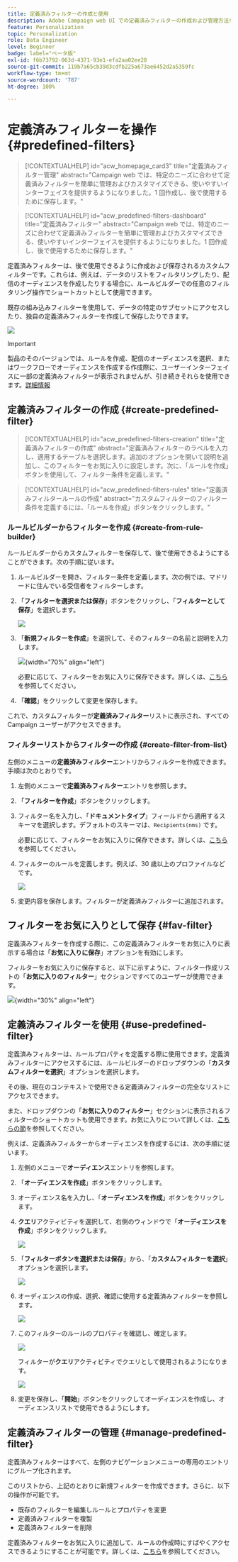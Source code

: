 ```yaml
---
title: 定義済みフィルターの作成と使用
description: Adobe Campaign web UI での定義済みフィルターの作成および管理方法を学ぶ
feature: Personalization
topic: Personalization
role: Data Engineer
level: Beginner
badge: label="ベータ版"
exl-id: f6b73792-063d-4371-93e1-efa2aa02ee28
source-git-commit: 119b7a65cb39d3cdfb225a673ae6452d2a5359fc
workflow-type: tm+mt
source-wordcount: '787'
ht-degree: 100%

---
```


# 定義済みフィルターを操作 {#predefined-filters}

>[!CONTEXTUALHELP]
>id="acw_homepage_card3"
>title="定義済みフィルター管理"
>abstract="Campaign web では、特定のニーズに合わせて定義済みフィルターを簡単に管理およびカスタマイズできる、使いやすいインターフェイスを提供するようになりました。1 回作成し、後で使用するために保存します。"

>[!CONTEXTUALHELP]
>id="acw_predefined-filters-dashboard"
>title="定義済みフィルター"
>abstract="Campaign web では、特定のニーズに合わせて定義済みフィルターを簡単に管理およびカスタマイズできる、使いやすいインターフェイスを提供するようになりました。1 回作成し、後で使用するために保存します。"

定義済みフィルターは、後で使用できるように作成および保存されるカスタムフィルターです。これらは、例えば、データのリストをフィルタリングしたり、配信のオーディエンスを作成したりする場合に、ルールビルダーでの任意のフィルタリング操作でショートカットとして使用できます。

既存の組み込みフィルターを使用して、データの特定のサブセットにアクセスしたり、独自の定義済みフィルターを作成して保存したりできます。

![](assets/predefined-filters-menu.png)

>[!IMPORTANT]
>
>製品のそのバージョンでは、ルールを作成、配信のオーディエンスを選択、またはワークフローでオーディエンスを作成する作成際に、ユーザーインターフェイスに一部の定義済みフィルターが表示されませんが、引き続きそれらを使用できます。[詳細情報](guardrails.md#predefined-filters-filters-guardrails-limitations)


## 定義済みフィルターの作成 {#create-predefined-filter}

>[!CONTEXTUALHELP]
>id="acw_predefined-filters-creation"
>title="定義済みフィルターの作成"
>abstract="定義済みフィルターのラベルを入力し、適用するテーブルを選択します。追加のオプションを開いて説明を追加し、このフィルターをお気に入りに設定します。次に、「ルールを作成」ボタンを使用して、フィルター条件を定義します。"

>[!CONTEXTUALHELP]
>id="acw_predefined-filters-rules"
>title="定義済みフィルタールールの作成"
>abstract="カスタムフィルターのフィルター条件を定義するには、「ルールを作成」ボタンをクリックします。"

### ルールビルダーからフィルターを作成 {#create-from-rule-builder}

ルールビルダーからカスタムフィルターを保存して、後で使用できるようにすることができます。次の手順に従います。

1. ルールビルダーを開き、フィルター条件を定義します。次の例では、マドリードに住んでいる受信者をフィルターします。
1. 「**フィルターを選択または保存**」ボタンをクリックし、「**フィルターとして保存**」を選択します。

   ![](assets/predefined-filters-save.png)

1. 「**新規フィルターを作成**」を選択して、そのフィルターの名前と説明を入力します。

   ![](assets/predefined-filters-save-filter.png){width="70%" align="left"}

   必要に応じて、フィルターをお気に入りに保存できます。詳しくは、[こちら](#fav-filter)を参照してください。

1. 「**確認**」をクリックして変更を保存します。

これで、カスタムフィルターが&#x200B;**定義済みフィルター**&#x200B;リストに表示され、すべての Campaign ユーザーがアクセスできます。

### フィルターリストからフィルターの作成 {#create-filter-from-list}

左側のメニューの&#x200B;**定義済みフィルター**&#x200B;エントリからフィルターを作成できます。手順は次のとおりです。

1. 左側のメニューで&#x200B;**定義済みフィルター**&#x200B;エントリを参照します。
1. 「**フィルターを作成**」ボタンをクリックします。
1. フィルター名を入力し、「**ドキュメントタイプ**」フィールドから適用するスキーマを選択します。デフォルトのスキーマは、`Recipients(nms)` です。

   必要に応じて、フィルターをお気に入りに保存できます。詳しくは、[こちら](#fav-filter)を参照してください。

1. フィルターのルールを定義します。例えば、30 歳以上のプロファイルなどです。

   ![](assets/filter-30+.png)

1. 変更内容を保存します。フィルターが定義済みフィルターに追加されます。

## フィルターをお気に入りとして保存 {#fav-filter}

定義済みフィルターを作成する際に、この定義済みフィルターをお気に入りに表示する場合は「**お気に入りに保存**」オプションを有効にします。


フィルターをお気に入りに保存すると、以下に示すように、フィルター作成リストの「**お気に入りのフィルター**」セクションですべてのユーザーが使用できます。

![](assets/predefined-filters-favorite.png){width="30%" align="left"}

## 定義済みフィルターを使用 {#use-predefined-filter}

定義済みフィルターは、ルールプロパティを定義する際に使用できます。定義済みフィルターにアクセスするには、ルールビルダーのドロップダウンの「**カスタムフィルターを選択**」オプションを選択します。

その後、現在のコンテキストで使用できる定義済みフィルターの完全なリストにアクセスできます。

また、ドロップダウンの「**お気に入りのフィルター**」セクションに表示されるフィルターのショートカットも使用できます。お気に入りについて詳しくは、[こちらの節](#fav-filter)を参照してください。

例えば、定義済みフィルターからオーディエンスを作成するには、次の手順に従います。

1. 左側のメニューで&#x200B;**オーディエンス**&#x200B;エントリを参照します。
1. 「**オーディエンスを作成**」ボタンをクリックします。
1. オーディエンス名を入力し、「**オーディエンスを作成**」ボタンをクリックします。
1. **クエリ**&#x200B;アクティビティを選択して、右側のウィンドウで「**オーディエンスを作成**」ボタンをクリックします。

   ![](assets//build-audience-from-filter.png)

1. 「**フィルターボタンを選択または保存**」から、「**カスタムフィルターを選択**」オプションを選択します。

   ![](assets/build-audience-select-custom-filter.png)

1. オーディエンスの作成、選択、確認に使用する定義済みフィルターを参照します。

   ![](assets/build-audience-filter-list.png)

1. このフィルターのルールのプロパティを確認し、確定します。

   ![](assets/build-audience-check.png)

   フィルターが&#x200B;**クエリ**&#x200B;アクティビティでクエリとして使用されるようになります。

   ![](assets/build-audience-confirm.png)

1. 変更を保存し、「**開始**」ボタンをクリックしてオーディエンスを作成し、オーディエンスリストで使用できるようにします。

## 定義済みフィルターの管理 {#manage-predefined-filter}

定義済みフィルターはすべて、左側のナビゲーションメニューの専用のエントリにグループ化されます。

このリストから、上記のとおりに新規フィルターを作成できます。さらに、以下の操作が可能です。

* 既存のフィルターを編集しルールとプロパティを変更
* 定義済みフィルターを複製
* 定義済みフィルターを削除

定義済みフィルターをお気に入りに追加して、ルールの作成時にすばやくアクセスできるようにすることが可能です。詳しくは、[こちら](#fav-filter)を参照してください。

<!--
## Built-in predefined filters {#ootb-predefined-filter}

Campaign comes with a set of predefined filters, built from the client console. These filters can be used to define your audiences, and rules. They must not be modified.
-->
